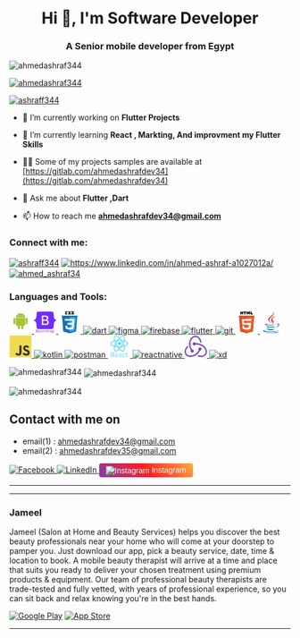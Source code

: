 <h1 align="center">Hi 👋, I'm Software Developer</h1>
<h3 align="center">A Senior mobile developer from Egypt</h3>

<p align="left"> <img src="https://komarev.com/ghpvc/?username=ahmedashraf344&label=Profile%20views&color=0e75b6&style=flat" alt="ahmedashraf344" /> </p>

<p align="left"> <a href="https://github.com/ryo-ma/github-profile-trophy"><img src="https://github-profile-trophy.vercel.app/?username=ahmedashraf344" alt="ahmedashraf344" /></a> </p>

<p align="left"> <a href="https://twitter.com/ashraff344" target="blank"><img src="https://img.shields.io/twitter/follow/ashraff344?logo=twitter&style=for-the-badge" alt="ashraff344" /></a> </p>

- 🔭 I’m currently working on **Flutter Projects**

- 🌱 I’m currently learning **React , Markting, And improvment my Flutter Skills**

- 👨‍💻 Some of my projects samples are available at [https://gitlab.com/ahmedashrafdev34](https://gitlab.com/ahmedashrafdev34)

- 💬 Ask me about **Flutter ,Dart**

- 📫 How to reach me **ahmedashrafdev34@gmail.com**

<h3 align="left">Connect with me:</h3>
<p align="left">
<a href="https://twitter.com/ashraff344" target="blank"><img align="center" src="https://raw.githubusercontent.com/rahuldkjain/github-profile-readme-generator/master/src/images/icons/Social/twitter.svg" alt="ashraff344" height="30" width="40" /></a>
<a href="https://linkedin.com/in/https://www.linkedin.com/in/ahmed-ashraf-a1027012a/" target="blank"><img align="center" src="https://raw.githubusercontent.com/rahuldkjain/github-profile-readme-generator/master/src/images/icons/Social/linked-in-alt.svg" alt="https://www.linkedin.com/in/ahmed-ashraf-a1027012a/" height="30" width="40" /></a>
<a href="https://instagram.com/ahmed_ashraf34" target="blank"><img align="center" src="https://raw.githubusercontent.com/rahuldkjain/github-profile-readme-generator/master/src/images/icons/Social/instagram.svg" alt="ahmed_ashraf34" height="30" width="40" /></a>
</p>

<h3 align="left">Languages and Tools:</h3>
<p align="left"> <a href="https://developer.android.com" target="_blank" rel="noreferrer"> <img src="https://raw.githubusercontent.com/devicons/devicon/master/icons/android/android-original-wordmark.svg" alt="android" width="40" height="40"/> </a> <a href="https://getbootstrap.com" target="_blank" rel="noreferrer"> <img src="https://raw.githubusercontent.com/devicons/devicon/master/icons/bootstrap/bootstrap-plain-wordmark.svg" alt="bootstrap" width="40" height="40"/> </a> <a href="https://www.w3schools.com/css/" target="_blank" rel="noreferrer"> <img src="https://raw.githubusercontent.com/devicons/devicon/master/icons/css3/css3-original-wordmark.svg" alt="css3" width="40" height="40"/> </a> <a href="https://dart.dev" target="_blank" rel="noreferrer"> <img src="https://www.vectorlogo.zone/logos/dartlang/dartlang-icon.svg" alt="dart" width="40" height="40"/> </a> <a href="https://www.figma.com/" target="_blank" rel="noreferrer"> <img src="https://www.vectorlogo.zone/logos/figma/figma-icon.svg" alt="figma" width="40" height="40"/> </a> <a href="https://firebase.google.com/" target="_blank" rel="noreferrer"> <img src="https://www.vectorlogo.zone/logos/firebase/firebase-icon.svg" alt="firebase" width="40" height="40"/> </a> <a href="https://flutter.dev" target="_blank" rel="noreferrer"> <img src="https://www.vectorlogo.zone/logos/flutterio/flutterio-icon.svg" alt="flutter" width="40" height="40"/> </a> <a href="https://git-scm.com/" target="_blank" rel="noreferrer"> <img src="https://www.vectorlogo.zone/logos/git-scm/git-scm-icon.svg" alt="git" width="40" height="40"/> </a> <a href="https://www.w3.org/html/" target="_blank" rel="noreferrer"> <img src="https://raw.githubusercontent.com/devicons/devicon/master/icons/html5/html5-original-wordmark.svg" alt="html5" width="40" height="40"/> </a> <a href="https://www.java.com" target="_blank" rel="noreferrer"> <img src="https://raw.githubusercontent.com/devicons/devicon/master/icons/java/java-original.svg" alt="java" width="40" height="40"/> </a> <a href="https://developer.mozilla.org/en-US/docs/Web/JavaScript" target="_blank" rel="noreferrer"> <img src="https://raw.githubusercontent.com/devicons/devicon/master/icons/javascript/javascript-original.svg" alt="javascript" width="40" height="40"/> </a> <a href="https://kotlinlang.org" target="_blank" rel="noreferrer"> <img src="https://www.vectorlogo.zone/logos/kotlinlang/kotlinlang-icon.svg" alt="kotlin" width="40" height="40"/> </a> <a href="https://postman.com" target="_blank" rel="noreferrer"> <img src="https://www.vectorlogo.zone/logos/getpostman/getpostman-icon.svg" alt="postman" width="40" height="40"/> </a> <a href="https://reactjs.org/" target="_blank" rel="noreferrer"> <img src="https://raw.githubusercontent.com/devicons/devicon/master/icons/react/react-original-wordmark.svg" alt="react" width="40" height="40"/> </a> <a href="https://reactnative.dev/" target="_blank" rel="noreferrer"> <img src="https://reactnative.dev/img/header_logo.svg" alt="reactnative" width="40" height="40"/> </a> <a href="https://redux.js.org" target="_blank" rel="noreferrer"> <img src="https://raw.githubusercontent.com/devicons/devicon/master/icons/redux/redux-original.svg" alt="redux" width="40" height="40"/> </a> <a href="https://www.adobe.com/products/xd.html" target="_blank" rel="noreferrer"> <img src="https://cdn.worldvectorlogo.com/logos/adobe-xd.svg" alt="xd" width="40" height="40"/> </a> </p>

<p><img align="left" src="https://github-readme-stats.vercel.app/api/top-langs?username=ahmedashraf344&show_icons=true&locale=en&layout=compact" alt="ahmedashraf344" /></p>

<p>&nbsp;<img align="center" src="https://github-readme-stats.vercel.app/api?username=ahmedashraf344&show_icons=true&locale=en" alt="ahmedashraf344" /></p>

<p><img align="center" src="https://github-readme-streak-stats.herokuapp.com/?user=ahmedashraf344&" alt="ahmedashraf344" /></p>




<h2> Contact with me on </h2>

<!-- <h3>Where to find me</h3>
<p><a href="https://github.com/thmsgbrt" target="_blank"><img alt="Github2" src="https://img.shields.io/badge/GitHub-%2312100E.svg?&style=for-the-badge&logo=Github&logoColor=white" /></a> -->

-  email(1) : ahmedashrafdev34@gmail.com
-  email(2) : ahmedashrafdev35@gmail.com

<!-- <a href="http://Wa.me/201028205960" target="_blank"><img alt="Google Play" src="https://img.shields.io/badge/whatsapp%20bussines-128C7E.svg?style=for-the-badge&logo=whatsapp&logoColor=white" /></a> -->

<p>
    <a href="https://www.facebook.com/ashef23" target="_blank">
        <img alt="Facebook" src="https://img.shields.io/badge/Facebook-4267B2.svg?style=for-the-badge&logo=facebook&logoColor=white" />
    </a>
    <a href="https://www.linkedin.com/in/ashhraf" target="_blank">
        <img alt="LinkedIn" src="https://img.shields.io/badge/linkedin-0077b5.svg?style=for-the-badge&logo=linkedin&logoColor=white" />
    </a>
    <a href="https://instagram.com/ahmed_ashraf34" target="_blank" style="display: inline-block; background: linear-gradient(45deg, #833ab4, #fd1d1d, #fcb045); padding: 4px 12px; border-radius: 4px; color: white; text-decoration: none; font-family: Arial, sans-serif; font-size: 14px;">
        <img alt="Instagram" src="https://img.shields.io/badge/Instagram-transparent.svg?style=for-the-badge&logo=instagram&logoColor=white" style="vertical-align: middle;" />
        Instagram
    </a>
</p>


<!--  <a href="https://www.instagram.com/abdullahmanss" target="_blank"><img alt="Google Play" src="https://img.shields.io/badge/instagram-cd486b.svg?style=for-the-badge&logo=instagram&logoColor=white" /></a> -->

<!-- - whatsApp for bussines : http://Wa.me/201028205960
- business email : abdullah@mansouracademy.net
- personal email : abdullah.mansour97@gmail.com
- facebook : https://www.facebook.com/abdullahmanss
- linkedIn : https://www.linkedin.com/in/abdullah-mansour-346516159
- instagram : https://www.instagram.com/abdullahmanss
- youtube channel : https://www.youtube.com/AbdullahMansourAli -->
<hr>


<hr>

### Jameel
Jameel (Salon at Home and Beauty Services) helps you discover the best beauty professionals near your home who will come at your doorstep to pamper you. Just download our app, pick a beauty service, date, time & location to book. A mobile beauty therapist will arrive at a time and place that suits you ready to deliver your chosen treatment using premium products & equipment. Our team of professional beauty therapists are trade-tested and fully vetted, with years of professional experience, so you can sit back and relax knowing you're in the best hands.
<p>
 <a href="https://play.google.com/store/apps/details?id=jameel.dmcc.client" target="_blank"><img alt="Google Play" src="https://img.shields.io/badge/Get%20it%20on%20google%20play-blue.svg?style=for-the-badge&logo=google-play" /></a> <a href="https://apps.apple.com/us/app/jameel-salon-at-home/id1586524531" target="_blank"><img alt="App Store" src="https://img.shields.io/badge/Get%20it%20on%20app%20store-black.svg?style=for-the-badge&logo=app-store&logoColor=white" /></a><p>

<hr>


